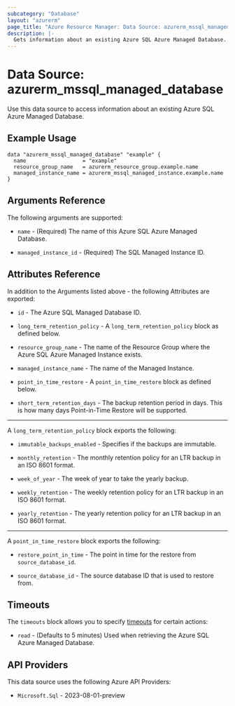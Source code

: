 ```yaml
---
subcategory: "Database"
layout: "azurerm"
page_title: "Azure Resource Manager: Data Source: azurerm_mssql_managed_database"
description: |-
  Gets information about an existing Azure SQL Azure Managed Database.
---
```


# Data Source: azurerm_mssql_managed_database

Use this data source to access information about an existing Azure SQL Azure Managed Database.

## Example Usage

```hcl
data "azurerm_mssql_managed_database" "example" {
  name                  = "example"
  resource_group_name   = azurerm_resource_group.example.name
  managed_instance_name = azurerm_mssql_managed_instance.example.name
}
```

## Arguments Reference

The following arguments are supported:

* `name` - (Required) The name of this Azure SQL Azure Managed Database.

* `managed_instance_id` - (Required) The SQL Managed Instance ID.

## Attributes Reference

In addition to the Arguments listed above - the following Attributes are exported: 

* `id` - The Azure SQL Managed Database ID.

* `long_term_retention_policy` - A `long_term_retention_policy` block as defined below.

* `resource_group_name` - The name of the Resource Group where the Azure SQL Azure Managed Instance exists.

* `managed_instance_name` - The name of the Managed Instance.

* `point_in_time_restore` - A `point_in_time_restore` block as defined below.

* `short_term_retention_days` -  The backup retention period in days. This is how many days Point-in-Time Restore will be supported.

---

A `long_term_retention_policy` block exports the following:

* `immutable_backups_enabled` - Specifies if the backups are immutable.

* `monthly_retention` - The monthly retention policy for an LTR backup in an ISO 8601 format.

* `week_of_year` - The week of year to take the yearly backup.

* `weekly_retention` - The weekly retention policy for an LTR backup in an ISO 8601 format.

* `yearly_retention` - The yearly retention policy for an LTR backup in an ISO 8601 format.

---

A `point_in_time_restore` block exports the following:

* `restore_point_in_time` - The point in time for the restore from `source_database_id`.

* `source_database_id` - The source database ID that is used to restore from.

## Timeouts

The `timeouts` block allows you to specify [timeouts](https://www.terraform.io/language/resources/syntax#operation-timeouts) for certain actions:

* `read` - (Defaults to 5 minutes) Used when retrieving the Azure SQL Azure Managed Database.

## API Providers
<!-- This section is generated, changes will be overwritten -->
This data source uses the following Azure API Providers:

* `Microsoft.Sql` - 2023-08-01-preview
